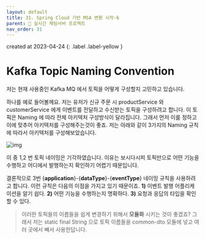 ```yaml
---
layout: default
title: 31. Spring Cloud 기반 MSA 변환 시작-6
parent: 📌 실시간 채팅서버 프로젝트
nav_order: 31
---
```

created at 2023-04-24
{: .label .label-yellow }
# Kafka Topic Naming Convention

저는 현재 사용중인 Kafka MQ 에서 토픽을 어떻게 구성할지 고민하고 있습니다.

하나를 예로 들어볼께요. 저는 유저가 신규 주문 시 productService 와 customerService 에게 이벤트를 전달하고 수신받는 토픽을 구성하려고 합니다. 이 토픽은 Naming 에 따라 전체 아키텍처 구성방식이 달라집니다. 그래서 먼저 이를 정하고 이에 맞추어 아키텍처를 구성해주는것이 좋죠. 저는 아래와 같이 3가지의 Naming 규칙에 따라서 아키텍처를 구성해보았습니다. 

![img](../../../assets/img/kafka/11.svg)

이 중 1,2 번 토픽 네이밍은 기각하였습니다. 이유는 보시다시피 토픽만으로 어떤 기능을 수행하고 어디에서 발행하는지 확인하기 어렵기 때문입니다.

결론적으로 3번 {**application**}-{**dataType**}-{**eventType**} 네이밍 규칙을 사용하려고 합니다. 이런 규칙은 다음의 이점을 가지고 있기 때문이죠. **1)** 이벤트 발행 어플리케이션을 알기 쉽다. **2)** 어떤 기능을 수행하는지 명확하다. **3)** 요청과 응답의 타입을 확인할 수 있다.

> 이러한 토픽들의 이름들을 쉽게 변경하기 위해서 **모듈화** 시키는 것이 좋겠죠? 그래서 저는 static final String 으로 토픽 이름들을 common-dto 모듈에 넣고 여러 곳에서 빼서 사용한답니다.